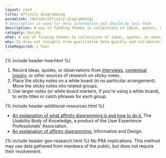 ```yaml
---
layout: card
title: Affinity diagramming
permalink: /decide/affinity-diagramming/
# Description is used for meta information and should be less than  
description: A way of finding themes in collections of ideas, quotes, or observations.
category: Decide
what: A way of finding themes in collections of ideas, quotes, or observations.
why: To draw out insights from qualitative data quickly and collaboratively.
timeRequired: 1 hour
---
```



{% include header-how.html %}

1. Record ideas, quotes, or observations from [interviews](/discover/stakeholder-and-user-interviews/), [contextual inquiry](/discover/contextual-inquiry), or other sources of research on sticky notes.
1. Place the sticky notes on a white board (in no particular arrangement). Move the sticky notes into related groups.
1. Use larger notes (or white board markers, if you're using a white board), to write titles or catch phrases for each group.


<section class="method--section method--section--additional-resources" markdown="1">
{% include header-additional-resources.html %}

- [An explanation of what affinity diagramming is and how to do it.](http://www.usabilitybok.org/affinity-diagram) The Usability Body of Knowledge, a product of the User Experience Professionals' Association.
- [An explanation of affinity diagramming.](http://infodesign.com.au/usabilityresources/affinitydiagramming/) Information and Design.
</section>

<section class="method--section method--section--government-considerations" markdown="1" >
{% include header-gov-research.html %}
No PRA implications. This method may use data gathered from members of the public, but does not require their involvement.
</section>
